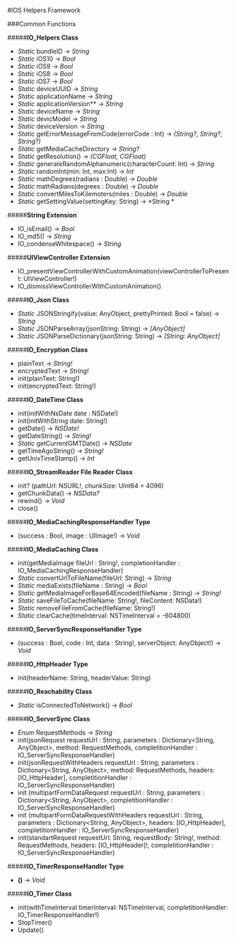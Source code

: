 #IOS Helpers Framework

###Common Functions

#####**IO_Helpers Class**

* *Static* bundleID -> *String*
* *Static* iOS10 -> *Bool*
* *Static* iOS9 -> *Bool*
* *Static* iOS8 -> *Bool*
* *Static* iOS7 -> *Bool*
* *Static* deviceUUID -> *String*
* *Static* applicationName -> *String*
* *Static* applicationVersion** -> *String*
* *Static* deviceName -> *String*
* *Static* devicModel -> *String*
* *Static* deviceVersion -> *String*
* *Static* getErrorMessageFromCode(errorCode : Int) -> *(String?, String?, String?)*
* *Static* getMediaCacheDirectory -> *String?*
* *Static* getResolution() -> *(CGFloat, CGFloat)*
* *Static* generateRandomAlphanumeric(characterCount: Int) -> *String*
* *Static* randomInt(min: Int, max:Int) -> *Int*
* *Static* mathDegrees(radians : Double) -> *Double*
* *Static* mathRadians(degrees : Double) -> *Double*
* *Static* convertMilesToKilemoters(miles : Double) -> *Double*
* *Static* getSettingValue(settingKey: String) -> *String *


#####**String Extension**

* IO_isEmail() -> *Bool*
* IO_md5() -> *String*
* IO_condenseWhitespace() -> *String*


#####**UIViewController Extension**

* IO_presentViewControllerWithCustomAnimation(viewControllerToPresent: UIViewController!)
* IO_dismissViewControllerWithCustomAnimation()


#####**IO_Json Class**

* *Static* JSONStringify(value: AnyObject, prettyPrinted: Bool = false) -> *String*
* *Static* JSONParseArray(jsonString: String) -> *[AnyObject]*
* *Static* JSONParseDictionary(jsonString: String) -> *[String: AnyObject]*


#####**IO_Encryption Class**

* plainText -> *String!*
* encryptedText -> *String!*
* init(plainText: String!)
* init(encryptedText: String!)


#####**IO_DateTime Class**

* init(initWithNsDate date : NSDate!)
* init(initWithString date: String!)
* getDate() -> *NSDate!*
* getDateString() -> *String!*
* *Static* getCurrentGMTDate() -> *NSDate*
* getTimeAgoString() -> *String!*
* getUnixTimeStamp() -> *Int*


#####**IO_StreamReader File Reader Class**

* init? (pathUrl: NSURL!, chunkSize: UInt64 = 4096)
* getChunkData() -> *NSData?*
* rewind() -> *Void*
* close()


#####**IO_MediaCachingResponseHandler Type**

* (success : Bool, image : UIImage!) -> *Void*

#####**IO_MediaCaching Class**

* init(getMediaImage fileUrl : String!, completionHandler : IO_MediaCachingResponseHandler)
* *Static* convertUrlToFileName(fileUrl: String) -> *String*
* *Static* mediaExists(fileName : String) -> *Bool*
* *Static* getMediaImageForBase64Encoded(fileName : String) -> *String!*
* *Static* saveFileToCache(fileName: String!, fileContent: NSData!)
* *Static* removeFileFromCache(fileName: String!)
* *Static* clearCache(timeInterval: NSTimeInterval = -604800)


#####**IO_ServerSyncResponseHandler Type**

* (success : Bool, code : Int, data : String!, serverObject: AnyObject!) -> *Void*

#####**IO_HttpHeader Type**

* init(headerName: String, headerValue: String)

#####**IO_Reachability Class**

* *Static* isConnectedToNetwork() -> *Bool*

#####**IO_ServerSync Class**

* *Enum* RequestMethods -> *String*
* init(jsonRequest requestUrl : String, parameters : Dictionary<String, AnyObject>, method: RequestMethods, completitionHandler : IO_ServerSyncResponseHandler)
* init(jsonRequestWithHeaders requestUrl : String, parameters : Dictionary<String, AnyObject>, method: RequestMethods, headers: [IO_HttpHeader], completitionHandler : IO_ServerSyncResponseHandler)
* init (multipartFormDataRequest requestUrl : String, parameters : Dictionary<String, AnyObject>, completitionHandler : IO_ServerSyncResponseHandler)
* init (multipartFormDataRequestWithHeaders requestUrl : String, parameters : Dictionary<String, AnyObject>, headers: [IO_HttpHeader], completitionHandler : IO_ServerSyncResponseHandler)
* init(standartRequest requestUrl: String, requestBody: String!, method: RequestMethods, headers: [IO_HttpHeader]!, completitionHandler : IO_ServerSyncResponseHandler)


#####**IO_TimerResponseHandler Type**

* **()** -> *Void*

#####**IO_Timer Class**

* init(withTimeInterval timerInterval: NSTimeInterval, completitionHandler: IO_TimerResponseHandler!)
* StopTimer()
* Update()






